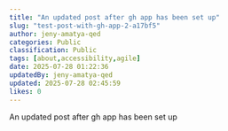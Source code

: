 ```yaml
---
title: "An updated post after gh app has been set up"
slug: "test-post-with-gh-app-2-a17bf5"
author: jeny-amatya-qed
categories: Public
classification: Public
tags: [about,accessibility,agile]
date: 2025-07-28 01:22:36 
updatedBy: jeny-amatya-qed
updated: 2025-07-28 02:45:59 
likes: 0
---
```


An updated post after gh app has been set up 